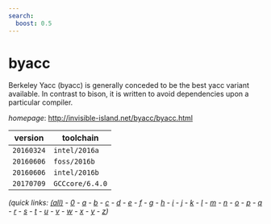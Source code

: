 ```yaml
---
search:
  boost: 0.5
---
```

# byacc

Berkeley Yacc (byacc) is generally conceded to be the best yacc variant available.  In contrast to bison, it is written to avoid dependencies upon a particular compiler.

*homepage*: <http://invisible-island.net/byacc/byacc.html>

version | toolchain
--------|----------
``20160324`` | ``intel/2016a``
``20160606`` | ``foss/2016b``
``20160606`` | ``intel/2016b``
``20170709`` | ``GCCcore/6.4.0``


*(quick links: [(all)](../index.md) - [0](../0/index.md) - [a](../a/index.md) - [b](../b/index.md) - [c](../c/index.md) - [d](../d/index.md) - [e](../e/index.md) - [f](../f/index.md) - [g](../g/index.md) - [h](../h/index.md) - [i](../i/index.md) - [j](../j/index.md) - [k](../k/index.md) - [l](../l/index.md) - [m](../m/index.md) - [n](../n/index.md) - [o](../o/index.md) - [p](../p/index.md) - [q](../q/index.md) - [r](../r/index.md) - [s](../s/index.md) - [t](../t/index.md) - [u](../u/index.md) - [v](../v/index.md) - [w](../w/index.md) - [x](../x/index.md) - [y](../y/index.md) - [z](../z/index.md))*


